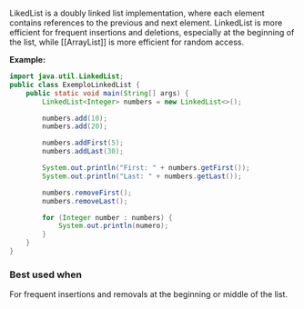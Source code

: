 LikedList is a doubly linked list implementation, where each element contains references to the previous and next element.
LinkedList is more efficient for frequent insertions and deletions, especially at the beginning of the list, while [[ArrayList]] is more efficient for random access.

**Example:**
```java
import java.util.LinkedList;
public class ExemploLinkedList {
	public static void main(String[] args) {
		LinkedList<Integer> numbers = new LinkedList<>();

		numbers.add(10);
		numbers.add(20);

		numbers.addFirst(5);
		numbers.addLast(30);

		System.out.println("First: " + numbers.getFirst());
		System.out.println("Last: " + numbers.getLast());

		numbers.removeFirst();
		numbers.removeLast();

		for (Integer number : numbers) {
			System.out.println(numero);
		}
	}
}
```

### Best used when
For frequent insertions and removals at the beginning or middle of the list.